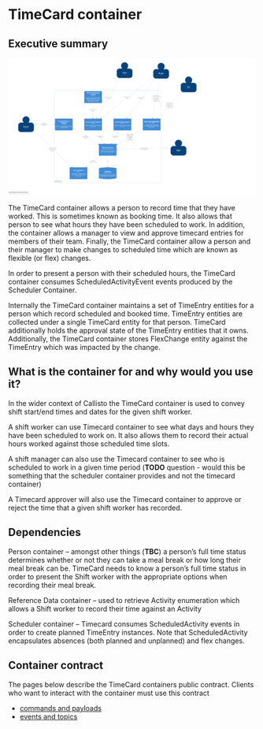 # TimeCard container

## Executive summary

![Callisto containers](./images/container.png)

The TimeCard container allows a person to record time that they have worked. This is sometimes known as booking time. It also allows that person to see what hours they have been scheduled to work. In addition, the container allows a manager to view and approve timecard entries for members of their team. Finally, the TimeCard container allow a person and their manager to make changes to scheduled time which are known as flexible (or flex) changes. 

In order to present a person with their scheduled hours, the TimeCard container consumes ScheduledActivityEvent events produced by the Scheduler Container.  

Internally the TimeCard container maintains a set of TimeEntry entities for a person which record scheduled and booked time. TimeEntry entities are collected under a single TimeCard entity for that person. TimeCard additionally holds the approval state of the TimeEntry entities that it owns. Additionally, the TimeCard container stores FlexChange entity against the TimeEntry which was impacted by the change. 


## What is the container for and why would you use it?
In the wider context of Callisto the TimeCard container is used to convey shift start/end times and dates for the given shift worker. 

A shift worker can use Timecard container to see what days and hours they have been scheduled to work on. It also allows them to record their actual hours worked against those scheduled time slots. 

A shift manager can also use the Timecard container to see who is scheduled to work in a given time period (**TODO** question - would this be something that the scheduler container provides and not the timecard container) 

A Timecard approver will also use the Timecard container to approve or reject the time that a given shift worker has recorded. 

## Dependencies

Person container – amongst other things (**TBC**) a person’s full time status determines whether or not they can take a meal break or how long their meal break can be. TimeCard needs to know a person’s full time status in order to present the Shift worker with the appropriate options when recording their meal break. 

Reference Data container – used to retrieve Activity enumeration which allows a Shift worker to record their time against an Activity 

Scheduler container – Timecard consumes ScheduledActivity events in order to create planned TimeEntry instances. Note that ScheduledActivity encapsulates absences (both planned and unplanned) and flex changes.


## Container contract
The pages below describe the TimeCard containers public contract. Clients who want to interact with the container must use this contract
- [commands and payloads](./commands.md)
- [events and topics](./events.md)